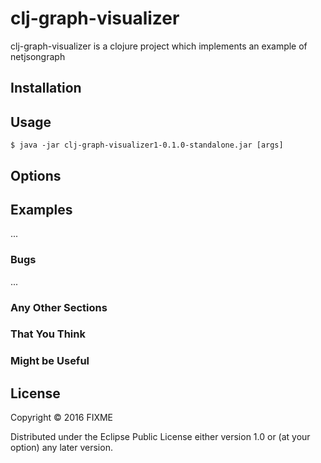 # clj-graph-visualizer

clj-graph-visualizer is a clojure project which implements an example of netjsongraph

## Installation


## Usage


    $ java -jar clj-graph-visualizer1-0.1.0-standalone.jar [args]

## Options


## Examples

...

### Bugs

...

### Any Other Sections
### That You Think
### Might be Useful

## License

Copyright © 2016 FIXME

Distributed under the Eclipse Public License either version 1.0 or (at
your option) any later version.
